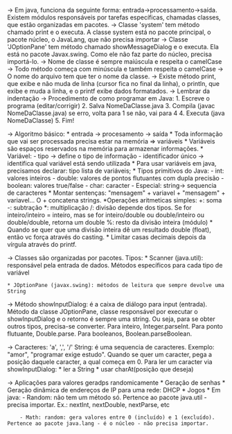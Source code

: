 -> Em java, funciona da seguinte forma: entrada->processamento->saída. Existem módulos responsáveis por tarefas específicas, chamadas classes, que estão organizadas em pacotes.
-> Classe 'system' tem método chamado print e o executa. A classe system está no pacote principal, o pacote núcleo, o JavaLang, que não precisa importar
-> Classe 'JOptionPane' tem método chamado showMessageDialog e o executa. Ela está no pacote Javax.swing. Como ele não faz parte do núcleo, precisa importá-lo.
-> Nome de classe é sempre maiúscula e respeita o camelCase
-> Todo método começa com minúscula e também respeita o camelCase
-> O nome do arquivo tem que ter o nome da classe.
-> Existe método print, que exibe e não muda de linha (cursor fica no final da linha), o println, que exibe e muda a linha, e o printf exibe dados formatados.
-> Lembrar da indentação
-> Procedimento de como programar em Java:
    1. Escreve o programa (editar/corrigir)
    2. Salva NomeDaClasse.java
    3. Compila (javac NomeDaClasse.java)
        se erro, volta para 1
        se não, vai para 4
    4. Executa (java NomeDaClasse)
    5. Fim!

-> Algoritmo básico:
    * entrada -> procesamento -> saída
    * Toda informação que vai ser processada precisa estar na memória => variáveis
    * Variáveis são espaços reservados na memória para armazenar informações.
    * Variável: 
        - tipo -> define o tipo de informação
        - identificador único -> identifica qual variável está sendo utilizada
    * Para usar variáveis em java, precisamos declarar:
        tipo lista de variáveis;
    * Tipos primitivos do Java:
        - int: valores inteiros
        - double: valores de pontos flutuantes com dupla precisão
        - boolean: valores true/false
        - char: caracter
        - Especial: string-> sequencia de caracteres
    * Montar sentenças: "mensagem" + variavel + "mensagem" + variavel... O + concatena strings. 
    *Operações aritmeticas simples:
        +: soma
        -: subtração
        *: multiplicação
        /: divisão depende dos tipos. Se for inteiro/inteiro = inteiro, mas se for inteiro/double ou double/inteiro ou double/double, retorna um double
        %: resto da divisão inteira (módulo)
    * Quando se quer que uma divisão inteira dê um resultado double (float), então vc força através do casting.
    * Limitar casas decimais depois da vírgula através do printf.

-> Classes são organizadas por pacotes. Tipos:
    * Scanner (java.util): responsável pela entrada de dados. Métodos específicos para cada tipo de variável

    * JOptionPane (javax.swing): métodos de leitura que sempre devolve uma String

-> Método showInputDialog: é a caixa de diálogo para input (entrada). Método da classe JOptionPane, classe responsável por executar o showInputDialog e o retorno é sempre uma string. Ou seja, para se obter outros tipos, precisa-se converter. Para inteiro, Integer.parseInt. Para ponto flutuante, Double.parse. Para booleanos, Boolean.parseBoolean.

-> Caracteres: 'a', ',', '/'
   String: é uma sequencia de caracteres. Exemplo: "amor", "programar exige estudo". Quando se quer um caracter, pega a posição daquele caracter, a qual começa em 0. Para ler um caracter via showInputDialog:
    * ler a String
    * usar charAt(posição que deseja)

-> Aplicações para valores geradps randomicamente
    * Geração de senhas
    * Geração dinâmica de endereços de IP para uma rede: DHCP
    * Jogos
    * Em java:
        - Random: não tem um método só. Pertence ao pacote java.util - precisa importar. Ex.: nextInt, nextDouble, nextParse, etc

        - Math: random: gera valores entre 0 (incluído) e 1 (excluído). Pertence ao pacote java.lang - é o núcleo - não precisa importar.

